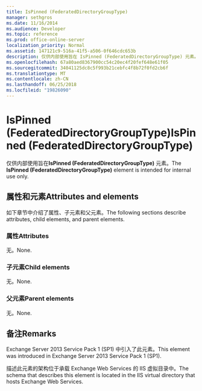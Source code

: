 ```yaml
---
title: IsPinned (FederatedDirectoryGroupType)
manager: sethgros
ms.date: 11/16/2014
ms.audience: Developer
ms.topic: reference
ms.prod: office-online-server
localization_priority: Normal
ms.assetid: 147121c9-516a-41f5-a506-0f646cdc653b
description: 仅供内部使用旨在 IsPinned (FederatedDirectoryGroupType) 元素。
ms.openlocfilehash: 67a80aed8367900cc54c20ec4f20fef648e61f05
ms.sourcegitcommit: 34041125dc8c5f993b21cebfc4f8b72f0fd2cb6f
ms.translationtype: MT
ms.contentlocale: zh-CN
ms.lasthandoff: 06/25/2018
ms.locfileid: "19826090"
---
```

# <a name="ispinned-federateddirectorygrouptype"></a><span data-ttu-id="75593-103">IsPinned (FederatedDirectoryGroupType)</span><span class="sxs-lookup"><span data-stu-id="75593-103">IsPinned (FederatedDirectoryGroupType)</span></span>

<span data-ttu-id="75593-104">仅供内部使用旨在**IsPinned (FederatedDirectoryGroupType)** 元素。</span><span class="sxs-lookup"><span data-stu-id="75593-104">The **IsPinned (FederatedDirectoryGroupType)** element is intended for internal use only.</span></span> 

## <a name="attributes-and-elements"></a><span data-ttu-id="75593-105">属性和元素</span><span class="sxs-lookup"><span data-stu-id="75593-105">Attributes and elements</span></span>

<span data-ttu-id="75593-106">如下章节中介绍了属性、子元素和父元素。</span><span class="sxs-lookup"><span data-stu-id="75593-106">The following sections describe attributes, child elements, and parent elements.</span></span>
  
### <a name="attributes"></a><span data-ttu-id="75593-107">属性</span><span class="sxs-lookup"><span data-stu-id="75593-107">Attributes</span></span>

<span data-ttu-id="75593-108">无。</span><span class="sxs-lookup"><span data-stu-id="75593-108">None.</span></span>
  
### <a name="child-elements"></a><span data-ttu-id="75593-109">子元素</span><span class="sxs-lookup"><span data-stu-id="75593-109">Child elements</span></span>

<span data-ttu-id="75593-110">无。</span><span class="sxs-lookup"><span data-stu-id="75593-110">None.</span></span>
  
### <a name="parent-elements"></a><span data-ttu-id="75593-111">父元素</span><span class="sxs-lookup"><span data-stu-id="75593-111">Parent elements</span></span>

<span data-ttu-id="75593-112">无。</span><span class="sxs-lookup"><span data-stu-id="75593-112">None.</span></span>
  
## <a name="remarks"></a><span data-ttu-id="75593-113">备注</span><span class="sxs-lookup"><span data-stu-id="75593-113">Remarks</span></span>

<span data-ttu-id="75593-114">Exchange Server 2013 Service Pack 1 (SP1) 中引入了此元素。</span><span class="sxs-lookup"><span data-stu-id="75593-114">This element was introduced in Exchange Server 2013 Service Pack 1 (SP1).</span></span>
  
<span data-ttu-id="75593-115">描述此元素的架构位于承载 Exchange Web Services 的 IIS 虚拟目录中。</span><span class="sxs-lookup"><span data-stu-id="75593-115">The schema that describes this element is located in the IIS virtual directory that hosts Exchange Web Services.</span></span>
  

